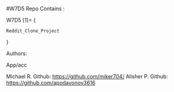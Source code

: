 

#W7D5 Repo Contains : 

W7D5 [1]= {

	Reddit_Clone_Project
	
}



Authors: 

App/acc


Michael R. Github: https://github.com/miker704/
Alisher P. Github: https://github.com/apodavonov3616